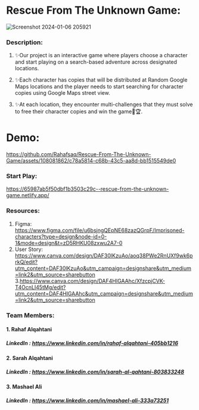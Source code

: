 # **Rescue From The Unknown Game:**


![Screenshot 2024-01-06 205921](https://github.com/Rahafsaq/Rescue-From-The-Unknown-Game/assets/108081862/d2771f89-6890-4163-ab23-72f6a9b8796a)

### **Description:**

1. ✨Our project is an interactive game where players choose a character and start playing on a search-based adventure across designated locations.

2. ✨Each character has copies that will be distributed at Random Google Maps locations and the player needs to start searching for character copies using Google Maps street view.

3. ✨At each location, they encounter multi-challenges that they must solve to free their character copies and win the game🎉🏆.


# **Demo:**



https://github.com/Rahafsaq/Rescue-From-The-Unknown-Game/assets/108081862/c78a5814-c68b-43c5-aa8d-bb1515549de0



### **Start Play:**
https://65987ab5f50dbf1b3503c29c--rescue-from-the-unknown-game.netlify.app/

### **Resources:**
1. Figma: 
https://www.figma.com/file/u6bsjngQEpNE68zazQGrpF/Imprisoned-characters?type=design&node-id=0-1&mode=design&t=zD5RHKU08zxwu2A7-0
2. User Story:
https://www.canva.com/design/DAF30lKzuAo/aoq38PWe2RnUXf9wk6prkQ/edit?utm_content=DAF30lKzuAo&utm_campaign=designshare&utm_medium=link2&utm_source=sharebutton
3.https://www.canva.com/design/DAF4HIGAAhc/XfzcpjCVK-T4OcnLI45tMg/edit?utm_content=DAF4HIGAAhc&utm_campaign=designshare&utm_medium=link2&utm_source=sharebutton

### **Team Members:**
#### 1. Rahaf Alqahtani
##### LinkedIn : https://www.linkedin.com/in/rahaf-alqahtani-405bb1216
#### 2. Sarah Alqahtani 
##### LinkedIn : https://www.linkedin.com/in/sarah-al-qahtani-803833248
#### 3. Mashael Ali 
##### LinkedIn : https://www.linkedin.com/in/mashael-ali-333a73251


